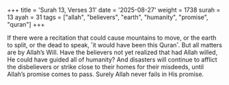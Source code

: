 +++
title = 'Surah 13, Verses 31'
date = '2025-08-27'
weight = 1738
surah = 13
ayah = 31
tags = ["allah", "believers", "earth", "humanity", "promise", "quran"]
+++

If there were a recitation that could cause mountains to move, or the earth to split, or the dead to speak, ˹it would have been this Quran˺. But all matters are by Allah’s Will. Have the believers not yet realized that had Allah willed, He could have guided all of humanity? And disasters will continue to afflict the disbelievers or strike close to their homes for their misdeeds, until Allah’s promise comes to pass. Surely Allah never fails in His promise.